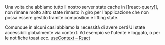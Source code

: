 Una volta che abbiamo tutto il nostro server state cache in [[react-query]], non rimane molto altro state rimasto in giro per l'applicazione che non possa essere gestito tramite composition e lifting state.

Comunque in alcuni casi abbiamo la necessità di avere certi UI state accessibili globalmente via context. Ad esempio se l'utente è loggato, o per le notifiche toast ecc.
[useContext – React](https://react.dev/reference/react/useContext)

